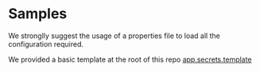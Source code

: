 # Samples

We stronglly suggest the usage of a properties file to load all the configuration required.

We provided a basic template at the root of this repo [app.secrets.template](./app.secrets.template)